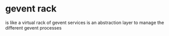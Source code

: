 
# gevent rack

is like a virtual rack of gevent services
is an abstraction layer to manage the different gevent processes

